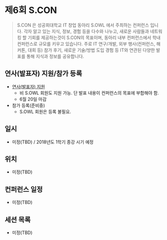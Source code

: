 # 제6회 S.CON

>S.CON 은 성공회대학교 IT 창업 동아리 S.OWL 에서 주최하는 컨퍼런스 입니다.
>각자 알고 있는 지식, 정보, 경험 등을 다수와 나누고, 새로운 사람들과 네트워킹 할 기회를 제공하는것이 S.CON의 목표이며, 동아리 내부 컨퍼런스에서 학내 컨퍼런스로 규모를 키우고 있습니다.
>주로 IT 연구/개발, 외부 행사(컨퍼런스, 해커톤, 대회 등) 참가 후기, 새로운 기술/방법 도입 경험 등 IT와 연관된 다양한 발표를 통해 지식과 정보를 공유합니다.

## 연사(발표자) 지원/참가 등록
- [연사(발표자) 지원](https://goo.gl/forms/buWANdUooV2MZ3NE3)
    - 비 S.OWL 회원도 지원 가능. 단 발표 내용이 컨퍼런스의 목표에 부합해야 함. 
    - 6월 20일 마감
- 참가 등록(준비중)
    - S.OWL 회원은 등록 불필요.

## 일시
- 미정(TBD) / 2018년도 1학기 종강 시기 예정

## 위치
- 미정(TBD)

## 컨퍼런스 일정
- 미정(TBD)

## 세션 목록
- 미정(TBD)
